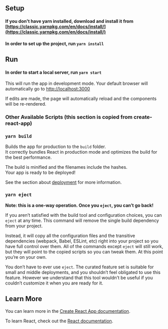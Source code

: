 ## Setup 

#### If you don't have yarn installed, download and install it from [https://classic.yarnpkg.com/en/docs/install/](https://classic.yarnpkg.com/en/docs/install/)
#### In order to set up the project, run `yarn install`

## Run

#### In order to start a local server, run `yarn start`
This will run the app in development mode. Your default browser will automatically 
go to [http://localhost:3000](http://localhost:3000) <br />

If edits are made, the page will automatically reload and the components will be re-rendered.


### Other Available Scripts (this section is copied from create-react-app)

### `yarn build`

Builds the app for production to the `build` folder.<br />
It correctly bundles React in production mode and optimizes the build for the best performance.

The build is minified and the filenames include the hashes.<br />
Your app is ready to be deployed!

See the section about [deployment](https://facebook.github.io/create-react-app/docs/deployment) for more information.

### `yarn eject`

**Note: this is a one-way operation. Once you `eject`, you can’t go back!**

If you aren’t satisfied with the build tool and configuration choices, you can `eject` at any time. This command will remove the single build dependency from your project.

Instead, it will copy all the configuration files and the transitive dependencies (webpack, Babel, ESLint, etc) right into your project so you have full control over them. All of the commands except `eject` will still work, but they will point to the copied scripts so you can tweak them. At this point you’re on your own.

You don’t have to ever use `eject`. The curated feature set is suitable for small and middle deployments, and you shouldn’t feel obligated to use this feature. However we understand that this tool wouldn’t be useful if you couldn’t customize it when you are ready for it.

## Learn More

You can learn more in the [Create React App documentation](https://facebook.github.io/create-react-app/docs/getting-started).

To learn React, check out the [React documentation](https://reactjs.org/).